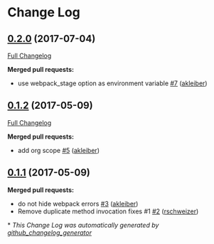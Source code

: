 # Change Log

## [0.2.0](https://github.com/8select/serverless-plugin-webpack/tree/0.2.0) (2017-07-04)
[Full Changelog](https://github.com/8select/serverless-plugin-webpack/compare/0.1.2...0.2.0)

**Merged pull requests:**

- use webpack\_stage option as environment variable [\#7](https://github.com/8select/serverless-plugin-webpack/pull/7) ([akleiber](https://github.com/akleiber))

## [0.1.2](https://github.com/8select/serverless-plugin-webpack/tree/0.1.2) (2017-05-09)
[Full Changelog](https://github.com/8select/serverless-plugin-webpack/compare/0.1.1...0.1.2)

**Merged pull requests:**

- add org scope [\#5](https://github.com/8select/serverless-plugin-webpack/pull/5) ([akleiber](https://github.com/akleiber))

## [0.1.1](https://github.com/8select/serverless-plugin-webpack/tree/0.1.1) (2017-05-09)
**Merged pull requests:**

- do not hide webpack errors [\#3](https://github.com/8select/serverless-plugin-webpack/pull/3) ([akleiber](https://github.com/akleiber))
- Remove duplicate method invocation fixes \#1 [\#2](https://github.com/8select/serverless-plugin-webpack/pull/2) ([rschweizer](https://github.com/rschweizer))



\* *This Change Log was automatically generated by [github_changelog_generator](https://github.com/skywinder/Github-Changelog-Generator)*